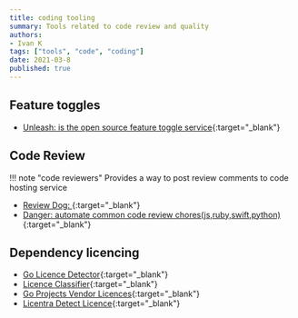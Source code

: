```yaml
---
title: coding tooling
summary: Tools related to code review and quality
authors:
- Ivan K
tags: ["tools", "code", "coding"]
date: 2021-03-8
published: true
---
```


## Feature toggles

- [Unleash: is the open source feature toggle service](https://github.com/Unleash/unleash){:target="_blank"}

## Code Review

!!! note "code reviewers"
    Provides a way to post review comments to code hosting service

<!-- resources -->

- [Review Dog: ][review-dog]{:target="_blank"}
- [Danger: automate common code review chores(js,ruby,swift,python)](https://danger.systems){:target="_blank"}

## Dependency licencing

- [Go Licence Detector](https://github.com/src-d/go-license-detector){:target="_blank"}
- [Licence Classifier](https://github.com/google/licenseclassifier){:target="_blank"}
- [Go Projects Vendor Licences](https://github.com/frapposelli/wwhrd){:target="_blank"}
- [Licentra Detect Licence](https://github.com/c4milo/licentia){:target="_blank"}


[review-dog]: https://github.com/reviewdog/reviewdog
